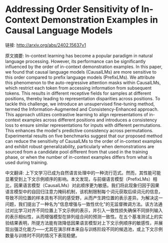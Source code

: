 # Addressing Order Sensitivity of In-Context Demonstration Examples in Causal Language Models

链接: http://arxiv.org/abs/2402.15637v1

原文摘要:
In-context learning has become a popular paradigm in natural language
processing. However, its performance can be significantly influenced by the
order of in-context demonstration examples. In this paper, we found that causal
language models (CausalLMs) are more sensitive to this order compared to prefix
language models (PrefixLMs). We attribute this phenomenon to the
auto-regressive attention masks within CausalLMs, which restrict each token
from accessing information from subsequent tokens. This results in different
receptive fields for samples at different positions, thereby leading to
representation disparities across positions. To tackle this challenge, we
introduce an unsupervised fine-tuning method, termed the Information-Augmented
and Consistency-Enhanced approach. This approach utilizes contrastive learning
to align representations of in-context examples across different positions and
introduces a consistency loss to ensure similar representations for inputs with
different permutations. This enhances the model's predictive consistency across
permutations. Experimental results on five benchmarks suggest that our proposed
method can reduce the sensitivity of CausalLMs to the order of in-context
examples and exhibit robust generalizability, particularly when demonstrations
are sourced from a candidate pool different from that used in the training
phase, or when the number of in-context examples differs from what is used
during training.

中文翻译:
上下文学习已成为自然语言处理中的一种流行范式。然而，其性能可能显著受到上下文示例顺序的影响。本文发现，与前缀语言模型（PrefixLMs）相比，因果语言模型（CausalLMs）对此顺序更为敏感。我们将此现象归因于因果语言模型中的自回归注意力掩码机制，该机制限制每个词元获取后续词元的信息，导致不同位置的样本具有不同的感受野，从而产生跨位置的表示差异。为解决这一问题，我们提出了一种名为"信息增强与一致性优化"的无监督微调方法。该方法通过对比学习对齐不同位置上下文示例的表示，并引入一致性损失确保不同排列输入的表示相似性，从而增强模型在排列组合间的预测一致性。在五个基准测试上的实验结果表明，所提方法能有效降低因果语言模型对上下文示例顺序的敏感性，并展现出强泛化能力——尤其在演示样本来自与训练阶段不同的候选池，或上下文示例数量与训练时不同的情况下表现稳健。

